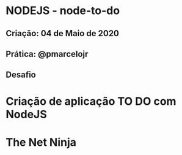 # NODEJS - node-to-do

## Criação: 04 de Maio de 2020
## Prática: @pmarcelojr

## Desafio

# Criação de aplicação TO DO com NodeJS 
# The Net Ninja